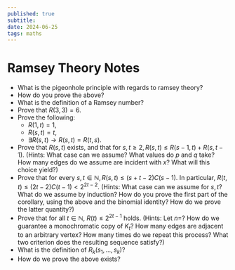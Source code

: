 ```yaml
---
published: true
subtitle:
date: 2024-06-25
tags: maths
---
```


# Ramsey Theory Notes
- What is the pigeonhole principle with regards to ramsey theory?
- How do you prove the above?
- What is the definition of a Ramsey number?
- Prove that $R(3,3) = 6$.
- Prove the following:
	- $R(1, t) = 1$,
	- $R(s,t) = t$,
	- $\exists R(s,t) \rightarrow R(s,t) = R(t,s)$. 
- Prove that $R(s,t)$ exists, and that for $s,t \geq 2, R(s,t) \leq R(s-1,t) + R(s,t-1)$. (Hints: What case can we assume? What values do $p$
 and $q$ take? How many edges do we assume are incident with $x$? What
 will this choice yield?)
 - Prove that for every $s,t \in \mathbb{N}, R(s,t) \leq (s+t-2) C (s-1)$. In particular, $R(t,t) \leq (2t-2) C (t-1) < 2^{2t-2}$. (Hints: What case can we assume for $s, t$? What do we assume by induction?
   How do you prove the first part of the corollary, using the above and the
   binomial identity? How do we prove the latter quantity?)
- Prove that for all $t \in \mathbb{N}$, $R(t) \leq 2^{2t-1}$ holds. (Hints: Let $n=$? How do we guarantee a monochromatic copy of $K_t$? How many edges are adjacent to an arbitrary vertex? How many times do we repeat this process? What two criterion does the resulting sequence satisfy?)
- What is the definition of $R_k(s_1, \dots, s_k)$?
- How do we prove the above exists?
